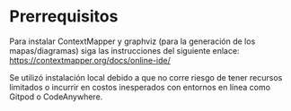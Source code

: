 # Prerrequisitos

Para instalar ContextMapper y graphviz (para la generación de los mapas/diagramas) siga las instrucciones del siguiente enlace:
https://contextmapper.org/docs/online-ide/

Se utilizó instalación local debido a que no corre riesgo de tener recursos limitados o incurrir en costos inesperados con entornos en línea como Gitpod o CodeAnywhere.
